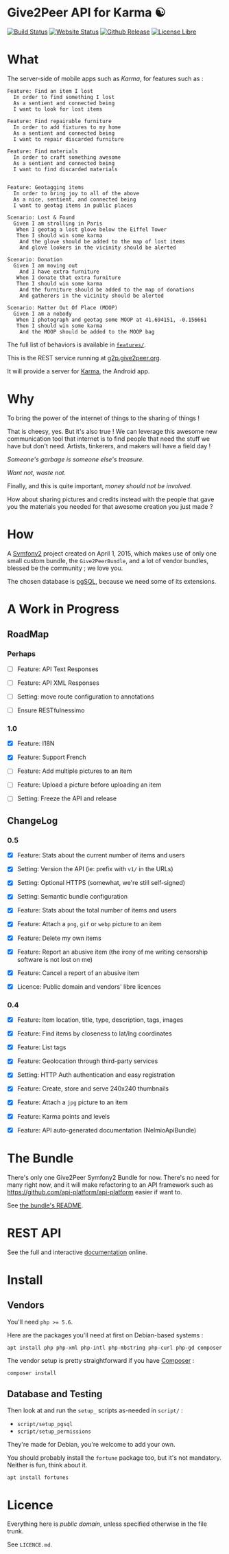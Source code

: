 Give2Peer API for Karma ☯
=========================

[![Build Status](https://img.shields.io/travis/Give2Peer/g2p-server-symfony.svg)](https://travis-ci.org/Give2Peer/g2p-server-symfony/)
[![Website Status](https://img.shields.io/website-up-down-green-red/http/g2p.give2peer.org.svg)](https://g2p.give2peer.org/)
[![Github Release](https://img.shields.io/github/release/Give2Peer/g2p-server-symfony.svg)](https://github.com/Give2Peer/g2p-server-symfony/releases/)
[![License Libre](http://img.shields.io/badge/license-libre-blue.svg)](https://github.com/Give2Peer/g2p-server-symfony/blob/master/LICENCE.md)


What
====

The server-side of mobile apps such as _Karma_, for features such as :

``` gherkin
Feature: Find an item I lost
  In order to find something I lost
  As a sentient and connected being
  I want to look for lost items

Feature: Find repairable furniture
  In order to add fixtures to my home
  As a sentient and connected being
  I want to repair discarded furniture

Feature: Find materials
  In order to craft something awesome
  As a sentient and connected being
  I want to find discarded materials


Feature: Geotagging items
  In order to bring joy to all of the above
  As a nice, sentient, and connected being
  I want to geotag items in public places

Scenario: Lost & Found
  Given I am strolling in Paris
   When I geotag a lost glove below the Eiffel Tower
   Then I should win some karma
    And the glove should be added to the map of lost items
    And glove lookers in the vicinity should be alerted

Scenario: Donation
  Given I am moving out
    And I have extra furniture
   When I donate that extra furniture
   Then I should win some karma
    And the furniture should be added to the map of donations
    And gatherers in the vicinity should be alerted

Scenario: Matter Out Of Place (MOOP)
  Given I am a nobody
   When I photograph and geotag some MOOP at 41.694151, -0.156661
   Then I should win some karma
    And the MOOP should be added to the MOOP bag
```

The full list of behaviors is available in [`features/`](/features).

This is the REST service running at [g2p.give2peer.org](http://g2p.give2peer.org).

It will provide a server for [Karma](http://www.give2peer.org), the Android app.



Why
===

To bring the power of the internet of things to the sharing of things !

That is cheesy, yes. But it's also true !
We can leverage this awesome new communication tool that internet is
to find people that need the stuff we have but don't need.
Artists, tinkerers, and makers will have a field day !

_Someone's garbage is someone else's treasure._

_Want not, waste not._

Finally, and this is quite important, _money should not be involved_.

How about sharing pictures and credits instead with the people that gave you
the materials you needed for that awesome creation you just made ?



How
===

A [Symfony2] project created on April 1, 2015, which makes use of only one small
custom bundle, the `Give2PeerBundle`, and a lot of vendor bundles, blessed be
the community ; we love you.

The chosen database is [pgSQL], because we need some of its extensions.



A Work in Progress
==================

RoadMap
-------

### Perhaps

- [ ] Feature: API Text Responses
- [ ] Feature: API XML Responses
- [ ] Setting: move route configuration to annotations
- [ ] Ensure RESTfulnessimo


### 1.0

- [x] Feature: I18N
- [x] Feature: Support French
- [ ] Feature: Add multiple pictures to an item
- [ ] Feature: Upload a picture before uploading an item
- [ ] Setting: Freeze the API and release


ChangeLog
---------

### 0.5

- [x] Feature: Stats about the current number of items and users
- [x] Setting: Version the API (ie: prefix with `v1/` in the URLs)
- [x] Setting: Optional HTTPS (somewhat, we're still self-signed)
- [x] Setting: Semantic bundle configuration
- [x] Feature: Stats about the total number of items and users
- [x] Feature: Attach a `png`, `gif` or `webp` picture to an item
- [x] Feature: Delete my own items
- [x] Feature: Report an abusive item (the irony of me writing censorship software is not lost on me)
- [x] Feature: Cancel a report of an abusive item
- [x] Licence: Public domain and vendors' libre licences


### 0.4

- [x] Feature: Item location, title, type, description, tags, images
- [x] Feature: Find items by closeness to lat/lng coordinates
- [x] Feature: List tags
- [x] Feature: Geolocation through third-party services
- [x] Setting: HTTP Auth authentication and easy registration
- [x] Feature: Create, store and serve 240x240 thumbnails
- [x] Feature: Attach a `jpg` picture to an item
- [x] Feature: Karma points and levels
- [x] Feature: API auto-generated documentation (NelmioApiBundle)



The Bundle
==========

There's only one Give2Peer Symfony2 Bundle for now.
There's no need for many right now, and it will make refactoring to an API
framework such as https://github.com/api-platform/api-platform easier if want to.

See [the bundle's README](src/Give2Peer/Give2PeerBundle/README.md).



REST API
========

See the full and interactive [documentation](http://g2p.give2peer.org) online.



Install
=======

Vendors
-------

You'll need `php >= 5.6`.

Here are the packages you'll need at first on Debian-based systems :

    apt install php php-xml php-intl php-mbstring php-curl php-gd composer

The vendor setup is pretty straightforward if you have [Composer] :

    composer install


Database and Testing
--------------------

Then look at and run the `setup_` scripts as-needed in `script/` :

- `script/setup_pgsql`
- `script/setup_permissions`

They're made for Debian, you're welcome to add your own.

You should probably install the `fortune` package too, but it's not mandatory.
Neither is fun, think about it.

    apt install fortunes



Licence
=======

Everything here is _public domain_, unless specified otherwise in the file trunk.

See `LICENCE.md`.






[Symfony2]: https://symfony.com/
[pgSQL]: https://www.postgresql.org/
[Composer]: https://getcomposer.org/